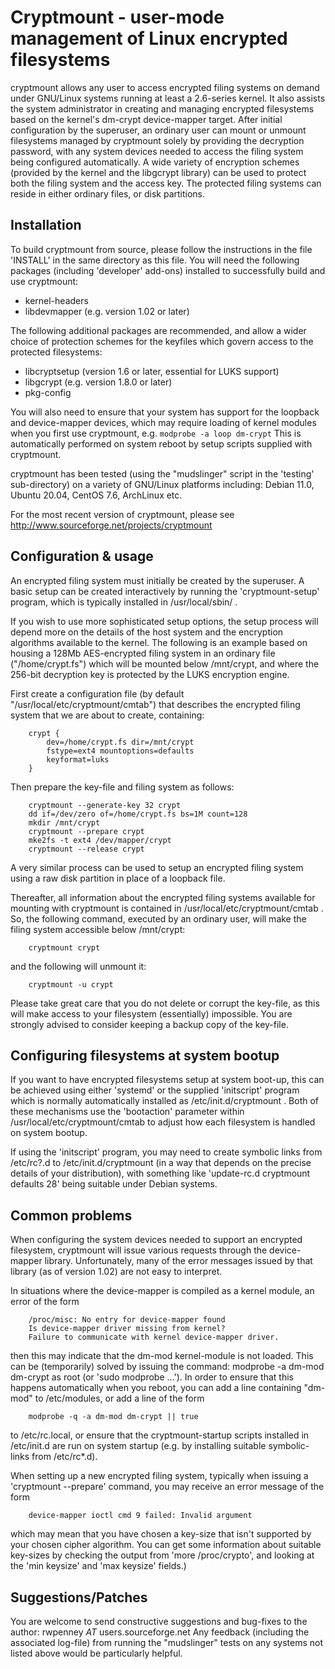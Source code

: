 # Cryptmount - user-mode management of Linux encrypted filesystems

cryptmount allows any user to access encrypted filing systems on demand
under GNU/Linux systems running at least a 2.6-series kernel.
It also assists the system administrator in creating and managing
encrypted filesystems based on the kernel's dm-crypt device-mapper target.
After initial configuration by the superuser, an ordinary user can
mount or unmount filesystems managed by cryptmount solely by providing
the decryption password, with any system devices needed to access
the filing system being configured automatically. A wide variety of
encryption schemes (provided by the kernel and the libgcrypt library)
can be used to protect both the filing system and the access key.
The protected filing systems can reside in either ordinary files,
or disk partitions.


## Installation

To build cryptmount from source, please follow the instructions in
the file 'INSTALL' in the same directory as this file.
You will need the following packages (including 'developer' add-ons)
installed to successfully build and use cryptmount:

 *  kernel-headers
 *  libdevmapper (e.g. version 1.02 or later)

The following additional packages are recommended, and allow a wider choice
of protection schemes for the keyfiles which govern access
to the protected filesystems:

 *  libcryptsetup (version 1.6 or later, essential for LUKS support)
 *  libgcrypt (e.g. version 1.8.0 or later)
 *  pkg-config

You will also need to ensure that your system has support for the
loopback and device-mapper devices, which may require loading
of kernel modules when you first use cryptmount, e.g.
```modprobe -a loop dm-crypt```
This is automatically performed on system reboot by setup scripts
supplied with cryptmount.

cryptmount has been tested (using the "mudslinger" script
in the 'testing' sub-directory) on a variety of GNU/Linux platforms including:
Debian 11.0, Ubuntu 20.04, CentOS 7.6, ArchLinux etc.

For the most recent version of cryptmount, please see
http://www.sourceforge.net/projects/cryptmount


## Configuration & usage

An encrypted filing system must initially be created by the superuser.
A basic setup can be created interactively by running the 'cryptmount-setup'
program, which is typically installed in /usr/local/sbin/ .

If you wish to use more sophisticated setup options, the setup process
will depend more on the details of the host system
and the encryption algorithms available to the kernel.
The following is an example based on housing a 128Mb AES-encrypted
filing system in an ordinary file ("/home/crypt.fs")
which will be mounted below /mnt/crypt, and where the 256-bit decryption key
is protected by the LUKS encryption engine.

First create a configuration file (by default "/usr/local/etc/cryptmount/cmtab")
that describes the encrypted filing system that we are about to create,
containing:
```
    crypt {
        dev=/home/crypt.fs dir=/mnt/crypt
        fstype=ext4 mountoptions=defaults
        keyformat=luks
    }
```
Then prepare the key-file and filing system as follows:
```
    cryptmount --generate-key 32 crypt
    dd if=/dev/zero of=/home/crypt.fs bs=1M count=128
    mkdir /mnt/crypt
    cryptmount --prepare crypt
    mke2fs -t ext4 /dev/mapper/crypt
    cryptmount --release crypt
```
A very similar process can be used to setup an encrypted filing system using
a raw disk partition in place of a loopback file.

Thereafter, all information about the encrypted filing systems available
for mounting with cryptmount is contained in /usr/local/etc/cryptmount/cmtab .
So, the following command, executed by an ordinary user,
will make the filing system accessible below /mnt/crypt:
```
    cryptmount crypt
```
and the following will unmount it:
```
    cryptmount -u crypt
```
Please take great care that you do not delete or corrupt the key-file,
as this will make access to your filesystem (essentially) impossible.
You are strongly advised to consider keeping a backup copy of the key-file.


## Configuring filesystems at system bootup

If you want to have encrypted filesystems setup at system boot-up,
this can be achieved using either 'systemd' or the supplied 'initscript'
program which is normally automatically installed as /etc/init.d/cryptmount .
Both of these mechanisms use the 'bootaction' parameter within
/usr/local/etc/cryptmount/cmtab to adjust how each filesystem is
handled on system bootup.

If using the 'initscript' program, you may need to create symbolic links
from /etc/rc?.d to /etc/init.d/cryptmount (in a way that depends
on the precise details of your distribution), with something like
'update-rc.d cryptmount defaults 28' being suitable under Debian systems.


## Common problems

When configuring the system devices needed to support an encrypted filesystem,
cryptmount will issue various requests through the device-mapper library.
Unfortunately, many of the error messages issued by that library
(as of version 1.02) are not easy to interpret.

In situations where the device-mapper is compiled as a kernel module,
an error of the form
```
    /proc/misc: No entry for device-mapper found
    Is device-mapper driver missing from kernel?
    Failure to communicate with kernel device-mapper driver.
```
then this may indicate that the dm-mod kernel-module is not loaded.
This can be (temporarily) solved by issuing the command:
    modprobe -a dm-mod dm-crypt
as root (or 'sudo modprobe ...'). In order to ensure that this
happens automatically when you reboot, you can add a line containing
"dm-mod" to /etc/modules, or add a line of the form
```
    modprobe -q -a dm-mod dm-crypt || true
```
to /etc/rc.local, or ensure that the cryptmount-startup scripts installed
in /etc/init.d are run on system startup (e.g. by installing suitable
symbolic-links from /etc/rc*.d).

When setting up a new encrypted filing system, typically when issuing a
'cryptmount --prepare' command, you may receive an error message of the form
```
    device-mapper ioctl cmd 9 failed: Invalid argument
```
which may mean that you have chosen a key-size that isn't supported by your
chosen cipher algorithm. You can get some information about suitable key-sizes
by checking the output from 'more /proc/crypto', and looking at the
'min keysize' and 'max keysize' fields.)


## Suggestions/Patches

You are welcome to send constructive suggestions and bug-fixes to the author:
    rwpenney _AT_ users.sourceforge.net
Any feedback (including the associated log-file) from running the "mudslinger"
tests on any systems not listed above would be particularly helpful.
